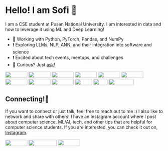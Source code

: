 
# Hello! I am Sofi 👋


I am a CSE student at Pusan National University. I am interested in data and how to leverage it using ML and Deep Learning!

- 📌 Working with Python, PyTorch, Pandas, and NumPy
- ❗ Exploring LLMs, NLP, ANN, and their integration into software and science
- ❗ Excited about tech events, meetups, and challenges
- 💬 Curious? Just [ask](https://github.com/S0fN/S0fN/issues/)!


<img src="https://img.shields.io/badge/python-3670A0?style=for-the-badge&logo=python&logoColor=ffdd54" width="70" height="20">
<img src="https://img.shields.io/badge/PyTorch-%23EE4C2C.svg?style=for-the-badge&logo=PyTorch&logoColor=white" width="70" height="20">
<img src="https://img.shields.io/badge/numpy-%23013243.svg?style=for-the-badge&logo=numpy&logoColor=white" width="70" height="20">
<img src="https://img.shields.io/badge/pandas-%23150458.svg?style=for-the-badge&logo=pandas&logoColor=white" width="70" height="20">
<img src="https://img.shields.io/badge/mysql-4479A1.svg?style=for-the-badge&logo=mysql&logoColor=white" width="70" height="20">
<img src="https://img.shields.io/badge/jupyter-%23FA0F00.svg?style=for-the-badge&logo=jupyter&logoColor=white" width="70" height="20">
<img src="https://img.shields.io/badge/Matplotlib-%23ffffff.svg?style=for-the-badge&logo=Matplotlib&logoColor=black" width="70" height="20">
<img src="https://img.shields.io/badge/node.js-6DA55F?style=for-the-badge&logo=node.js&logoColor=white" width="70" height="20">
<img src="https://img.shields.io/badge/MongoDB-%234ea94b.svg?style=for-the-badge&logo=mongodb&logoColor=white" width="70" height="20">
<img src="https://img.shields.io/badge/c++-%2300599C.svg?style=for-the-badge&logo=c%2B%2B&logoColor=white" width="55" height="20">
<img src="https://img.shields.io/badge/c-%2300599C.svg?style=for-the-badge&logo=c&logoColor=white" width="45" height="20">
<img src="https://img.shields.io/badge/javascript-%23323330.svg?style=for-the-badge&logo=javascript&logoColor=%23F7DF1E" width="80" height="20">




## Connecting!🌟
If you want to connect or just talk, feel free to reach out to me :) 
I also like to network and share with others! I have an Instagram account where I post about computer science, ML/AI, tech, and other tips that are helpful for computer science students. If you are interested, you can check it out on, <a href="https://www.instagram.com/bomu__so/" target="_blank">Instagram</a>.


<img src="https://img.shields.io/badge/figma-%23F24E1E.svg?style=for-the-badge&logo=figma&logoColor=white" width="70" height="20">
<img src="https://img.shields.io/badge/adobe%20photoshop-%2331A8FF.svg?style=for-the-badge&logo=adobe%20photoshop&logoColor=white" width="90" height="20">
<img src="https://img.shields.io/badge/Notion-%23000000.svg?style=for-the-badge&logo=notion&logoColor=white" width="70" height="21">




